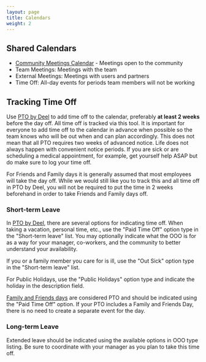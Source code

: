 ```yaml
---
layout: page
title: Calendars
weight: 2
---
```


## Shared Calendars

- [Community Meetings Calendar](https://calendar.google.com/calendar/u/1?cid=Y18wMWNqNDhoYTRoMTk5Y3RqZWZpODV0OWRnY0Bncm91cC5jYWxlbmRhci5nb29nbGUuY29t) - Meetings open to the community
- Team Meetings: Meetings with the team
- External Meetings: Meetings with users and partners
- Time Off: All-day events for periods team members will not be working

## Tracking Time Off

Use [PTO by Deel](/company/tech-stack/#pto-by-deel) to add time off to the calendar, preferably **at least 2 weeks** before the day off.  All time off is tracked via this tool.  It is important for everyone to add time off to the calendar in advance when possible so the team knows who will be out when and can plan accordingly.  This does not mean that all PTO requires two weeks of advanced notice.  Life does not always happen with convenient notice periods. If you are sick or are scheduling a medical appointment, for example, get yourself help ASAP but do make sure to log your time off.  

For Friends and Family days it is generally assumed that most employees will take the day off. While we would still like you to track this and all time off in PTO by Deel, you will not be required to put the time in 2 weeks beforehand in order to take Friends and Family days off. 

### Short-term Leave

In [PTO by Deel](/company/tech-stack/#pto-by-deel), there are several options for indicating time off.
When taking a vacation, personal time, etc., use the "Paid Time Off" option type in the "Short-term leave" list.
You may optionally indicate what the OOO is for as a way for your manager, co-workers, and the community to better understand your availability.

If you or a family member you care for is ill, use the "Out Sick" option type in the "Short-term leave" list.

For Public Holidays, use the "Public Holidays" option type and indicate the holiday in the description field.

[Family and Friends days](/peopleops/benefits#family-and-friends-day) are considered PTO and should be indicated using the "Paid Time Off" option.
If your PTO includes a Family and Friends Day, there is no need to create a separate event for the day.

### Long-term Leave

Extended leave should be indicated using the available options in OOO type listing.
Be sure to coordinate with your manager as you plan to take this time off.
